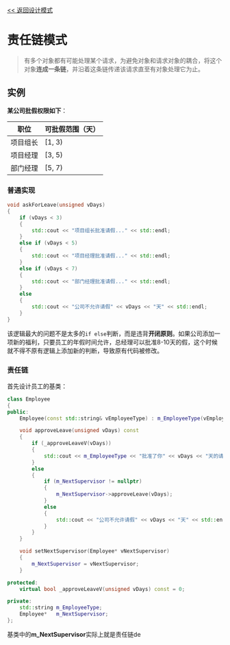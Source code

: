 [<< 返回设计模式](design_patterns.md)

# 责任链模式
> 有多个对象都有可能处理某个请求，为避免对象和请求对象的耦合，将这个对象**连成一条链**，并沿着这条链传递该请求直至有对象处理它为止。

## 实例
**某公司批假权限如下**：

| 职位 | 可批假范围（天） |
| --- | --- |
| 项目组长 | \[1, 3) |
| 项目经理 | \[3, 5) |
| 部门经理 | \[5, 7) |

### 普通实现
```C++
void askForLeave(unsigned vDays)
{
	if (vDays < 3)
	{
		std::cout << "项目组长批准请假..." << std::endl;
	}
	else if (vDays < 5)
	{
		std::cout << "项目经理批准请假..." << std::endl;
	}
	else if (vDays < 7)
	{
		std::cout << "部门经理批准请假..." << std::endl;
	}
	else
	{
		std::cout << "公司不允许请假" << vDays << "天" << std::endl;
	}
}
```
该逻辑最大的问题不是太多的`if else`判断，而是违背**开闭原则**。如果公司添加一项新的福利，只要员工的年假时间允许，总经理可以批准8-10天的假，这个时候就不得不原有逻辑上添加新的判断，导致原有代码被修改。

### 责任链
首先设计员工的基类：
```C++
class Employee
{
public:
	Employee(const std::string& vEmployeeType) : m_EmployeeType(vEmployeeType), m_NextSupervisor(nullptr) {}

	void approveLeave(unsigned vDays) const
	{
		if (_approveLeaveV(vDays))
		{
			std::cout << m_EmployeeType << "批准了你" << vDays << "天的请假请求..." << std::endl;
		}
		else
		{
			if (m_NextSupervisor != nullptr)
			{
				m_NextSupervisor->approveLeave(vDays);
			}
			else
			{
				std::cout << "公司不允许请假" << vDays << "天" << std::endl;
			}
		}
	}

	void setNextSupervisor(Employee* vNextSupervisor)
	{
		m_NextSupervisor = vNextSupervisor;
	}

protected:
	virtual bool _approveLeaveV(unsigned vDays) const = 0;

private:
	std::string m_EmployeeType;
	Employee*   m_NextSupervisor;
};
```
基类中的**m_NextSupervisor**实际上就是责任链de

